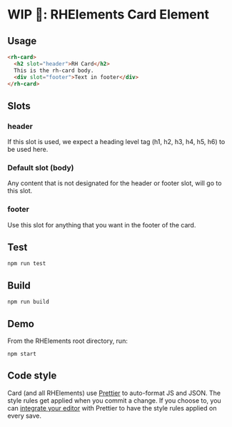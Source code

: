 # WIP 🐣: RHElements Card Element

## Usage

```html
<rh-card>
  <h2 slot="header">RH Card</h2>
  This is the rh-card body.
  <div slot="footer">Text in footer</div>
</rh-card>
```

## Slots

### header
If this slot is used, we expect a heading level tag (h1, h2, h3, h4, h5, h6) to
be used here.

### Default slot (body)
Any content that is not designated for the header or footer slot, will go to this slot.

### footer
Use this slot for anything that you want in the footer of the card.

## Test

    npm run test

## Build

    npm run build

## Demo

From the RHElements root directory, run:

    npm start

## Code style

Card (and all RHElements) use [Prettier][prettier] to auto-format JS and JSON. The style rules get applied when you commit a change. If you choose to, you can [integrate your editor][prettier-ed] with Prettier to have the style rules applied on every save.

[prettier]: https://github.com/prettier/prettier/
[prettier-ed]: https://prettier.io/docs/en/editors.html
[web-component-tester]: https://github.com/Polymer/web-component-tester
